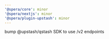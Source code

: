 ```yaml
---
'@spera/core': minor
'@spera/nextjs': minor
'@spera/plugin-upstash': minor
---
```


bump @upstash/qstash SDK to use /v2 endpoints
